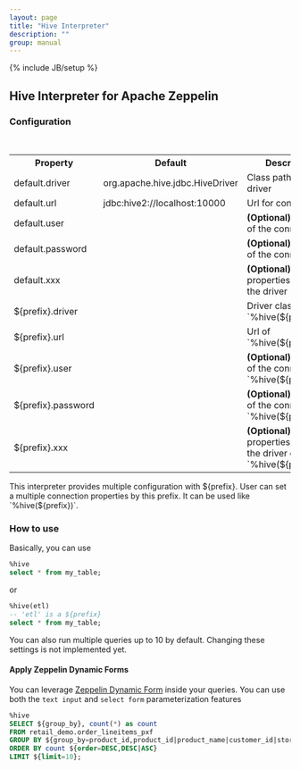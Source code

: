 ```yaml
---
layout: page
title: "Hive Interpreter"
description: ""
group: manual
---
```

{% include JB/setup %}


## Hive Interpreter for Apache Zeppelin

### Configuration

<br/>
<table class="table-configuration">
  <tr>
    <th>Property</th>
    <th>Default</th>
    <th>Description</th>
  </tr>
  <tr>
    <td>default.driver</td>
    <td>org.apache.hive.jdbc.HiveDriver</td>
    <td>Class path of JDBC driver</td>
  </tr>
  <tr>
    <td>default.url</td>
    <td>jdbc:hive2://localhost:10000</td>
    <td>Url for connection</td>
  </tr>
  <tr>
    <td>default.user</td>
    <td></td>
    <td><b>(Optional)</b>Username of the connection</td>
  </tr>
  <tr>
    <td>default.password</td>
    <td></td>
    <td><b>(Optional)</b>Password of the connection</td>
  </tr>
  <tr>
    <td>default.xxx</td>
    <td></td>
    <td><b>(Optional)</b>Other properties used by the driver</td>
  </tr>
  <tr>
    <td>${prefix}.driver</td>
    <td></td>
    <td>Driver class path of `%hive(${prefix})`</td> 
  </tr>
  <tr>
    <td>${prefix}.url</td>
    <td></td>
    <td>Url of `%hive(${prefix})`</td>
  </tr>
  <tr>
    <td>${prefix}.user</td>
    <td></td>
    <td><b>(Optional)</b>Username of the connection of `%hive(${prefix})`</td>
  </tr>
  <tr>
    <td>${prefix}.password</td>
    <td></td>
    <td><b>(Optional)</b>Password of the connection of `%hive(${prefix})`</td>
  </tr>
  <tr>
    <td>${prefix}.xxx</td>
    <td></td>
    <td><b>(Optional)</b>Other properties used by the driver of `%hive(${prefix})`</td>
  </tr>
</table>

This interpreter provides multiple configuration with ${prefix}. User can set a multiple connection properties by this prefix. It can be used like `%hive(${prefix})`.
 
### How to use

Basically, you can use

```sql
%hive
select * from my_table;
```

or

```sql
%hive(etl)
-- 'etl' is a ${prefix}
select * from my_table;
```

You can also run multiple queries up to 10 by default. Changing these settings is not implemented yet.

#### Apply Zeppelin Dynamic Forms

You can leverage [Zeppelin Dynamic Form]({{BASE_PATH}}/manual/dynamicform.html) inside your queries. You can use both the `text input` and `select form` parameterization features

```sql
%hive
SELECT ${group_by}, count(*) as count 
FROM retail_demo.order_lineitems_pxf 
GROUP BY ${group_by=product_id,product_id|product_name|customer_id|store_id} 
ORDER BY count ${order=DESC,DESC|ASC} 
LIMIT ${limit=10};
```
